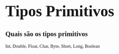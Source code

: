 <div
    style="font-family:Montserrat;"
>
    <h1 style="font-size:3rem;">
    Tipos Primitivos
    </h1>
    <h2>Quais são os tipos primitivos</h2>
    <p>Int, Double, Float, Char, Byte, Short, Long, Boolean</p>
</div>